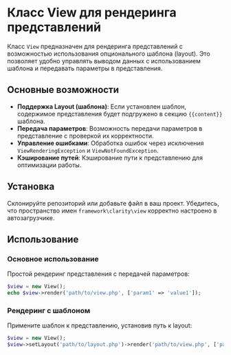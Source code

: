 # Класс View для рендеринга представлений

Класс `View` предназначен для рендеринга представлений с возможностью использования опционального шаблона (layout). Это позволяет удобно управлять выводом данных с использованием шаблона и передавать параметры в представления.

## Основные возможности

- **Поддержка Layout (шаблона)**: Если установлен шаблон, содержимое представления будет подгружено в секцию `{{content}}` шаблона.
- **Передача параметров**: Возможность передачи параметров в представление с проверкой их корректности.
- **Управление ошибками**: Обработка ошибок через исключения `ViewRenderingException` и `ViewNotFoundException`.
- **Кэширование путей**: Кэширование пути к представлению для оптимизации работы.

## Установка

Склонируйте репозиторий или добавьте файл в ваш проект. Убедитесь, что пространство имен `framework\clarity\view` корректно настроено в автозагрузчике.

## Использование

### Основное использование

Простой рендеринг представления с передачей параметров:

```php
$view = new View();
echo $view->render('path/to/view.php', ['param1' => 'value1']);
```

### Рендеринг с шаблоном

Примените шаблон к представлению, установив путь к layout:

```php
$view = new View();
$view->setLayout('path/to/layout.php')->render('path/to/view.php', ['param1' => 'value1']);
```
